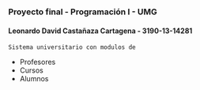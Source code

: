 ### Proyecto final - Programación I - UMG

#### Leonardo David Castañaza Cartagena - 3190-13-14281

``` Sistema universitario con modulos de ```
- Profesores
- Cursos
- Alumnos
